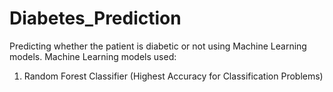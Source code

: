 # Diabetes_Prediction
Predicting whether the patient is diabetic or not using Machine Learning models.
Machine Learning models used:
1) Random Forest Classifier (Highest Accuracy for Classification Problems)

